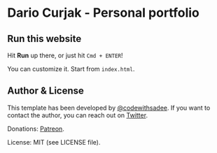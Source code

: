 # Dario Curjak - Personal portfolio

## Run this website

Hit **Run** up there, or just hit `Cmd + ENTER`!

You can customize it. Start from `index.html`.

## Author & License

This template has been developed by [@codewithsadee](https://www.twitter.com/codewithsadee). If you want to contact the author, you can reach out on [Twitter](https://www.twitter.com/codewithsadee). 

Donations: [Patreon](https://patreon.com/codewithsadee).

License: MIT (see LICENSE file).